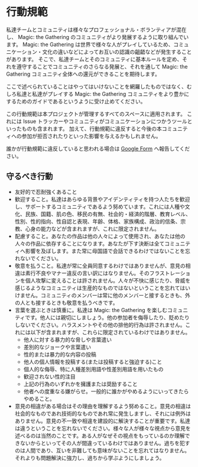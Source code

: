 # 行動規範

私達チームとコミュニティは様々なプロフェッショナル・ボランティアが混在し、 Magic: the Gathering のコミュニティがより発展するように取り組んでいます。
Magic: the Gathering は世界で様々な人がプレイしているため、コミュニケーション・文化の違いなどによってお互いの認識の齟齬などが発生することがあります。
そこで、私達チームとそのコミュニティに基本ルールを定め、それを遵守することでコミュニティのさらなる発展と、それを通して Magic: the Gathering コミュニティ全体への還元ができることを期待します。

ここで述べられていることはやってはいけないことを網羅したものではなく、むしろ私達と私達がプレイする Magic: the Gathering コミュニティをより豊かにするためのガイドであるというように受け止めてください。

この行動規範は本プロジェクトが管理するすべてのスペースに適用されます。
これには Issue トラッカーやコミュニティがコミュニケーションにつかうツールといったものも含まれます。
加えて、行動規範に違反すると今後の本コミュニティへの参加が拒否されたりといった影響を与えるかもしれません。

誰かが行動規範に違反していると思われる場合は [Google Form](https://forms.gle/iQXxdWZs6nmzNdLWA) へ報告してください。

## 守るべき行動

- 友好的で忍耐強くあること
- 歓迎すること。私達はあらゆる背景やアイデンティティを持つ人たちを歓迎し、サポートするコミュニティであるよう努めています。これには人種や文化、民族、国籍、肌の色、移民の有無、社会的・経済的階層、教育レベル、性別、性的指向、性自認と表現、年齢、体格、家族構成、政治的信条、宗教、心身の能力などが含まれますが、これに限定されません。
- 配慮すること。あなたの作品は他の人々によって使用され、あなたは他の人々の作品に依存することになります。あなたが下す決断は全てコミュニティへ影響を及ぼします。また常に母国語で会話できるわけではないことを忘れないでください。
- 敬意を払うこと。私達が常に全員同意するわけではありませんが、意見の相違は素行不良やマナー違反の言い訳にはなりません。そのフラストレーションを個人攻撃に変えることは許されません。人々が不快に感じたり、脅威を感じるようなコミュニティは生産的なものではないということを忘れてはいけません。コミュニティのメンバーは常に他のメンバーと接するときも、外の人とも接するときも敬意を払うべきです。
- 言葉を選ぶときは慎重に。私達は Magic: the Gathering を楽しむコミュニティです。他人には親切にしましょう。他の参加者を侮辱したり、貶めたりしないでください。ハラスメントやその他の排他的行為は許されません。これには以下が含まれますが、これらに限定されているわけではありません。
  - 他人に対する暴力的な脅しや言葉遣い
  - 差別的なジョークや言葉遣い
  - 性的または暴力的な内容の投稿
  - 他人の個人情報を投稿する(または投稿すると強迫する)こと
  - 個人的な侮辱、特に人種差別用語や性差別用語を用いたもの
  - 歓迎されない性的注目
  - 上記の行為のいずれかを擁護または奨励すること
  - 他者への度重なる嫌がらせ。一般的に誰かがやめるようにいってきたらやめること。
- 意見の相違がある場合はその理由を理解するよう努めること。意見の相違は社会的なものであれ技術的なものであれ常に発生しますし、それには例外はありません。意見の不一致や相違を建設的に解決することが重要です。私達は違うということを忘れないでください。様々な人が様々な視点から意見を述べるのは当然のことです。ある人がなぜその視点をもっているのか理解できないからといってその人が間違っているわけではありません。過ちを犯すのは人間であり、互いを非難しても意味がないことを忘れてはなりません。それよりも問題解決に強力し、過ちから学ぶようにしましょう。
